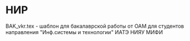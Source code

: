 # НИР

BAK_vkr.tex - шаблон для бакалаврской работы от ОАМ для студентов направления "Инф.системы и технологии" ИАТЭ НИЯУ МИФИ
